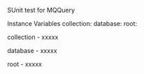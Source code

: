 SUnit test for MQQuery

Instance Variables
	collection:		<Object>
	database:		<Object>
	root:		<Object>

collection
	- xxxxx

database
	- xxxxx

root
	- xxxxx
